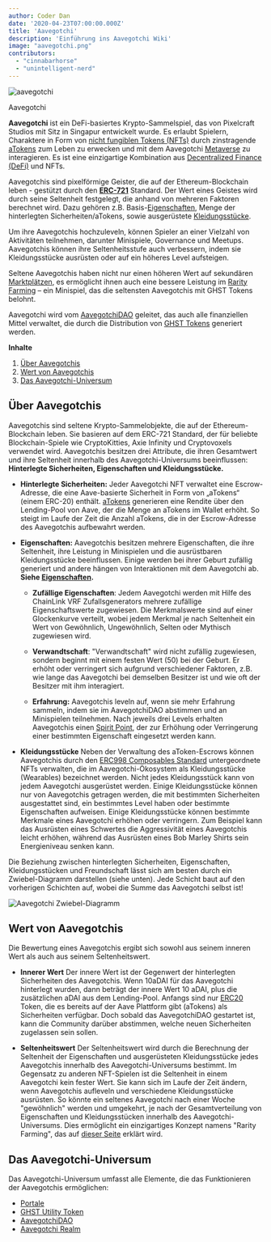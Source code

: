 ```yaml
---
author: Coder Dan
date: '2020-04-23T07:00:00.000Z'
title: 'Aavegotchi'
description: 'Einführung ins Aavegotchi Wiki'
image: "aavegotchi.png"
contributors:
  - "cinnabarhorse"
  - "unintelligent-nerd"
---
```


<div class="headerImageContainer">
<img class="headerImage" src="/aavegotchi.png" alt="aavegotchi" />
<p class="headerImageText">Aavegotchi</p>
</div>

**Aavegotchi** ist ein DeFi-basiertes Krypto-Sammelspiel, das von Pixelcraft Studios mit Sitz in Singapur entwickelt wurde. Es erlaubt Spielern, Charaktere in Form von [nicht fungiblen Tokens (NFTs)](/glossary#non-fungible-token) durch zinstragende [aTokens](/atokens) zum Leben zu erwecken und mit dem Aavegotchi [Metaverse](/metaverse) zu interagieren. Es ist eine einzigartige Kombination aus [Decentralized Finance (DeFi)](/glossary#defi-101) und NFTs.

Aavegotchis sind pixelförmige Geister, die auf der Ethereum-Blockchain leben - gestützt durch den [**ERC-721**](/glossary#erc-721) Standard. Der Wert eines Geistes wird durch seine Seltenheit festgelegt, die anhand von mehreren Faktoren berechnet wird. Dazu gehören z.B. Basis-[Eigenschaften](/traits), Menge der hinterlegten Sicherheiten/aTokens, sowie ausgerüstete [Kleidungsstücke](/wearables).

Um ihre Aavegotchis hochzuleveln, können Spieler an einer Vielzahl von Aktivitäten teilnehmen, darunter Minispiele, Governance und Meetups. Aavegotchis können ihre Seltenheitsstufe auch verbessern, indem sie Kleidungsstücke ausrüsten oder auf ein höheres Level aufsteigen.

Seltene Aavegotchis haben nicht nur einen höheren Wert auf sekundären [Marktplätzen](/marketplace), es ermöglicht ihnen auch eine bessere Leistung im [Rarity Farming](/rarity-farming) – ein Minispiel, das die seltensten Aavegotchis mit GHST Tokens belohnt.

Aavegotchi wird vom [AavegotchiDAO](/dao) geleitet, das auch alle finanziellen Mittel verwaltet, die durch die Distribution von [GHST Tokens](/ghst) generiert werden.

<div class="contentsBox">

**Inhalte**

<ol>
<li><a href=#about-aavegotchis>Über Aavegotchis</a></li>
<li><a href=#aavegotchi-value>Wert von Aavegotchis</a></li>
<li><a href=#the-aavegotchi-universe>Das Aavegotchi-Universum</a></li>
</ol>

</div>

## Über Aavegotchis
Aavegotchis sind seltene Krypto-Sammelobjekte, die auf der Ethereum-Blockchain leben. Sie basieren auf dem ERC-721 Standard, der für beliebte Blockchain-Spiele wie CryptoKitties, Axie Infinity und Cryptovoxels verwendet wird. Aavegotchis besitzen drei Attribute, die ihren Gesamtwert und ihre Seltenheit innerhalb des Aavegotchi-Universums beeinflussen: **Hinterlegte Sicherheiten, Eigenschaften und Kleidungsstücke.**

*  **Hinterlegte Sicherheiten:** Jeder Aavegotchi NFT verwaltet eine Escrow-Adresse, die eine Aave-basierte Sicherheit in Form von „aTokens“ (einem ERC-20) enthält. [aTokens](/atokens) generieren eine Rendite über den Lending-Pool von Aave, der die Menge an aTokens im Wallet erhöht. So steigt im Laufe der Zeit die Anzahl aTokens, die in der Escrow-Adresse des Aavegotchis aufbewahrt werden.


*  **Eigenschaften:** Aavegotchis besitzen mehrere Eigenschaften, die ihre Seltenheit, ihre Leistung in Minispielen und die ausrüstbaren Kleidungsstücke beeinflussen. Einige werden bei ihrer Geburt zufällig generiert und andere hängen von Interaktionen mit dem Aavegotchi ab. **Siehe [Eigenschaften](/traits).**

    * **Zufällige Eigenschaften**: Jedem Aavegotchi werden mit Hilfe des ChainLink VRF Zufallsgenerators mehrere zufällige Eigenschaftswerte zugewiesen. Die Merkmalswerte sind auf einer Glockenkurve verteilt, wobei jedem Merkmal je nach Seltenheit ein Wert von Gewöhnlich, Ungewöhnlich, Selten oder Mythisch zugewiesen wird.

    *  **Verwandtschaft**: "Verwandtschaft" wird nicht zufällig zugewiesen, sondern beginnt mit einem festen Wert (50) bei der Geburt. Er erhöht oder verringert sich aufgrund verschiedener Faktoren, z.B. wie lange das Aavegotchi bei demselben Besitzer ist und wie oft der Besitzer mit ihm interagiert.

    *  **Erfahrung:** Aavegotchis leveln auf, wenn sie mehr Erfahrung sammeln, indem sie im AavegotchiDAO abstimmen und an Minispielen teilnehmen. Nach jeweils drei Levels erhalten Aavegotchis einen [Spirit Point](/glossary#spirit-point), der zur Erhöhung oder Verringerung einer bestimmten Eigenschaft eingesetzt werden kann.

* **Kleidungsstücke** Neben der Verwaltung des aToken-Escrows können Aavegotchis durch den [ERC998 Composables Standard](/glossary#erc-998) untergeordnete NFTs verwalten, die im Aavegotchi-Ökosystem als Kleidungsstücke (Wearables) bezeichnet werden. Nicht jedes Kleidungsstück kann von jedem Aavegotchi ausgerüstet werden. Einige Kleidungsstücke können nur von Aavegotchis getragen werden, die mit bestimmten Sicherheiten ausgestattet sind, ein bestimmtes Level haben oder bestimmte Eigenschaften aufweisen. Einige Kleidungsstücke können bestimmte Merkmale eines Aavegotchi erhöhen oder verringern. Zum Beispiel kann das Ausrüsten eines Schwertes die Aggressivität eines Aavegotchis leicht erhöhen, während das Ausrüsten eines Bob Marley Shirts sein Energieniveau senken kann.

Die Beziehung zwischen hinterlegten Sicherheiten, Eigenschaften, Kleidungsstücken und Freundschaft lässt sich am besten durch ein Zwiebel-Diagramm darstellen (siehe unten). Jede Schicht baut auf den vorherigen Schichten auf, wobei die Summe das Aavegotchi selbst ist!

<img class = "bodyImage" src = "/introduction/aavegotchi-onion-diagram.png" alt = "Aavegotchi Zwiebel-Diagramm" />

## Wert von Aavegotchis
Die Bewertung eines Aavegotchis ergibt sich sowohl aus seinem inneren Wert als auch aus seinem Seltenheitswert.

* **Innerer Wert** Der innere Wert ist der Gegenwert der hinterlegten Sicherheiten des Aavegotchis. Wenn 10aDAI für das Aavegotchi hinterlegt wurden, dann beträgt der innere Wert 10 aDAI, plus die zusätzlichen aDAI aus dem Lending-Pool. Anfangs sind nur [ERC20](/glossary#erc-20) Token, die es bereits auf der Aave Plattform gibt (aTokens) als Sicherheiten verfügbar. Doch sobald das AavegotchiDAO gestartet ist, kann die Community darüber abstimmen, welche neuen Sicherheiten zugelassen sein sollen.

* **Seltenheitswert** Der Seltenheitswert wird durch die Berechnung der Seltenheit der Eigenschaften und ausgerüsteten Kleidungsstücke jedes Aavegotchis innerhalb des Aavegotchi-Universums bestimmt. Im Gegensatz zu anderen NFT-Spielen ist die Seltenheit in einem Aavegotchi kein fester Wert. Sie kann sich im Laufe der Zeit ändern, wenn Aavegotchis aufleveln und verschiedene Kleidungsstücke ausrüsten. So könnte ein seltenes Aavegotchi nach einer Woche "gewöhnlich" werden und umgekehrt, je nach der Gesamtverteilung von Eigenschaften und Kleidungsstücken innerhalb des Aavegotchi-Universums. Dies ermöglicht ein einzigartiges Konzept namens "Rarity Farming", das auf [dieser Seite](/rarity-farming) erklärt wird.

## Das Aavegotchi-Universum
Das Aavegotchi-Universum umfasst alle Elemente, die das Funktionieren der Aavegotchis ermöglichen:
* [Portale](/portals)
* [GHST Utility Token](/ghst)
* [AavegotchiDAO](/dao)
* [Aavegotchi Realm](/metaverse)